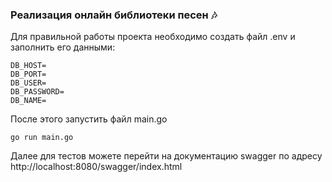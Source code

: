 ### Реализация онлайн библиотеки песен 🎶

Для правильной работы проекта необходимо создать файл .env и заполнить его данными:
```
DB_HOST=
DB_PORT=
DB_USER=
DB_PASSWORD=
DB_NAME=
```

После этого запустить файл main.go
```
go run main.go
```

Далее для тестов можете перейти на документацию swagger по адресу http://localhost:8080/swagger/index.html